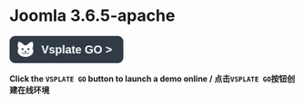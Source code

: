 # Joomla 3.6.5-apache

<a href="https://www.vsplate.com/?docker-compose=https://github.com/vsplate/dcenvs/joomla/3.6.5-apache"><img alt="VSPLATE GO" src="https://raw.githubusercontent.com/vsplate/images/master/vsgo_btn.png" width="200px"></a>

**Click the `VSPLATE GO` button to launch a demo online / 点击`VSPLATE GO`按钮创建在线环境**